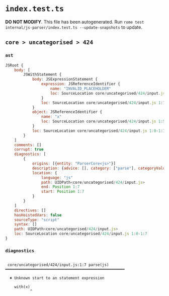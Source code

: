 # `index.test.ts`

**DO NOT MODIFY**. This file has been autogenerated. Run `rome test internal/js-parser/index.test.ts --update-snapshots` to update.

## `core > uncategorised > 424`

### `ast`

```javascript
JSRoot {
	body: [
		JSWithStatement {
			body: JSExpressionStatement {
				expression: JSReferenceIdentifier {
					name: "INVALID_PLACEHOLDER"
					loc: SourceLocation core/uncategorised/424/input.js 1:7-1:7
				}
				loc: SourceLocation core/uncategorised/424/input.js 1:7-1:7
			}
			object: JSReferenceIdentifier {
				name: "x"
				loc: SourceLocation core/uncategorised/424/input.js 1:5-1:6 (x)
			}
			loc: SourceLocation core/uncategorised/424/input.js 1:0-1:7
		}
	]
	comments: []
	corrupt: true
	diagnostics: [
		{
			origins: [{entity: "ParserCore<js>"}]
			description: {advice: [], category: ["parse"], categoryValue: "js", message: [RAW_MARKUP {value: "Unknown start to an "}, "statement expression"]}
			location: {
				language: "js"
				path: UIDPath<core/uncategorised/424/input.js>
				end: Position 1:7
				start: Position 1:7
			}
		}
	]
	directives: []
	hasHoistedVars: false
	sourceType: "script"
	syntax: []
	path: UIDPath<core/uncategorised/424/input.js>
	loc: SourceLocation core/uncategorised/424/input.js 1:0-1:7
}
```

### `diagnostics`

```

 core/uncategorised/424/input.js:1:7 parse(js) ━━━━━━━━━━━━━━━━━━━━━━━━━━━━━━━━━━━━━━━━━━━━━━━━━━━━━

  ✖ Unknown start to an statement expression

    with(x)
           ^


```
